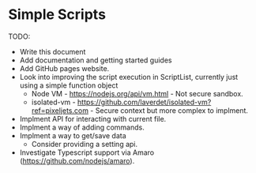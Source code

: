 # Simple Scripts

TODO:
* Write this document
* Add documentation and getting started guides
* Add GitHub pages website.
* Look into improving the script execution in ScriptList, currently just using a simple function object
	* Node VM - https://nodejs.org/api/vm.html - Not secure sandbox.
	* isolated-vm - https://github.com/laverdet/isolated-vm?ref=pixeljets.com - Secure context but more complex to implment.
* Implment API for interacting with current file.
* Implment a way of adding commands.
* Implment a way to get/save data
	* Consider providing a setting api.
* Investigate Typescript support via Amaro (https://github.com/nodejs/amaro).
